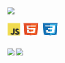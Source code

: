 ##

<picture>
  <source
    srcset="https://github-readme-stats.vercel.app/api?username=Kyros7810&show_icons=true&theme=calm"
    media="(prefers-color-scheme: dark)"
  />
  <source
    srcset="https://github-readme-stats.vercel.app/api?username=Kyros7810&show_icons=true"
    media="(prefers-color-scheme: light), (prefers-color-scheme: no-preference)"
  />
  <img src="https://github-readme-stats.vercel.app/api?username=Kyros7810&show_icons=true" />
</picture>

<div style="display: inline_block"><br>
  <img align="center" alt="JavaScript" height="30" width="30" src="https://raw.githubusercontent.com/devicons/devicon/master/icons/javascript/javascript-original.svg">
  <img align="center" alt="Kyros-HTML" height="30" width="40" src="https://raw.githubusercontent.com/devicons/devicon/master/icons/html5/html5-original.svg">
  <img align="center" alt="Kyros-CSS" height="30" width="40" src="https://raw.githubusercontent.com/devicons/devicon/master/icons/css3/css3-original.svg">
</div>

##

<div> 
  <a href="https://instagram.com/rafaballerini" target="_blank"><img src="https://img.shields.io/badge/-Instagram-%23E4405F?style=for-the-badge&logo=instagram&logoColor=white" target="_blank"></a>
  <a href="https://www.linkedin.com/in/gabriel-mesquita-6496262b0" target="_blank"><img src="https://img.shields.io/badge/-LinkedIn-%230077B5?style=for-the-badge&logo=linkedin&logoColor=white" target="_blank"></a> 
</div>
